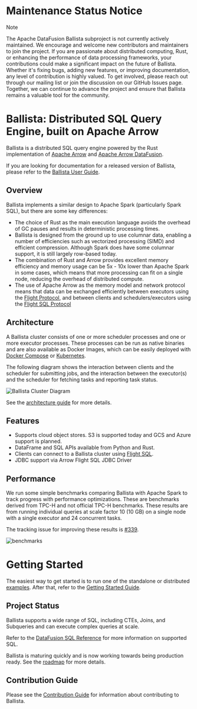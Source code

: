 <!---
  Licensed to the Apache Software Foundation (ASF) under one
  or more contributor license agreements.  See the NOTICE file
  distributed with this work for additional information
  regarding copyright ownership.  The ASF licenses this file
  to you under the Apache License, Version 2.0 (the
  "License"); you may not use this file except in compliance
  with the License.  You may obtain a copy of the License at

    http://www.apache.org/licenses/LICENSE-2.0

  Unless required by applicable law or agreed to in writing,
  software distributed under the License is distributed on an
  "AS IS" BASIS, WITHOUT WARRANTIES OR CONDITIONS OF ANY
  KIND, either express or implied.  See the License for the
  specific language governing permissions and limitations
  under the License.
-->

# Maintenance Status Notice

> [!NOTE]
> The Apache DataFusion Ballista subproject is not currently actively maintained.
> We encourage and welcome new contributors and maintainers to join the project. If you are passionate about distributed computing, Rust, or enhancing the performance of data processing frameworks, your contributions could make a significant impact on the future of Ballista. Whether it's fixing bugs, adding new features, or improving documentation, any level of contribution is highly valued.
> To get involved, please reach out through our mailing list or join the discussion on our GitHub Issues page. Together, we can continue to advance the project and ensure that Ballista remains a valuable tool for the community.

# Ballista: Distributed SQL Query Engine, built on Apache Arrow

Ballista is a distributed SQL query engine powered by the Rust implementation of [Apache Arrow][arrow] and
[Apache Arrow DataFusion][datafusion].

If you are looking for documentation for a released version of Ballista, please refer to the
[Ballista User Guide][user-guide].

## Overview

Ballista implements a similar design to Apache Spark (particularly Spark SQL), but there are some key differences:

- The choice of Rust as the main execution language avoids the overhead of GC pauses and results in deterministic
  processing times.
- Ballista is designed from the ground up to use columnar data, enabling a number of efficiencies such as vectorized
  processing (SIMD) and efficient compression. Although Spark does have some columnar support, it is still
  largely row-based today.
- The combination of Rust and Arrow provides excellent memory efficiency and memory usage can be 5x - 10x lower than
  Apache Spark in some cases, which means that more processing can fit on a single node, reducing the overhead of
  distributed compute.
- The use of Apache Arrow as the memory model and network protocol means that data can be exchanged efficiently between
  executors using the [Flight Protocol][flight], and between clients and schedulers/executors using the
  [Flight SQL Protocol][flight-sql]

## Architecture

A Ballista cluster consists of one or more scheduler processes and one or more executor processes. These processes
can be run as native binaries and are also available as Docker Images, which can be easily deployed with
[Docker Compose](https://datafusion.apache.org/ballista/user-guide/deployment/docker-compose.html) or
[Kubernetes](https://datafusion.apache.org/ballista/user-guide/deployment/kubernetes.html).

The following diagram shows the interaction between clients and the scheduler for submitting jobs, and the interaction
between the executor(s) and the scheduler for fetching tasks and reporting task status.

![Ballista Cluster Diagram](docs/source/contributors-guide/ballista.drawio.png)

See the [architecture guide](docs/source/contributors-guide/architecture.md) for more details.

## Features

- Supports cloud object stores. S3 is supported today and GCS and Azure support is planned.
- DataFrame and SQL APIs available from Python and Rust.
- Clients can connect to a Ballista cluster using [Flight SQL][flight-sql].
- JDBC support via Arrow Flight SQL JDBC Driver

## Performance

We run some simple benchmarks comparing Ballista with Apache Spark to track progress with performance optimizations.
These are benchmarks derived from TPC-H and not official TPC-H benchmarks. These results are from running individual
queries at scale factor 10 (10 GB) on a single node with a single executor and 24 concurrent tasks.

The tracking issue for improving these results is [#339](https://github.com/apache/arrow-ballista/issues/339).

![benchmarks](docs/sqlbench-h-perf-0.12.png)

# Getting Started

The easiest way to get started is to run one of the standalone or distributed [examples](./examples/README.md). After
that, refer to the [Getting Started Guide](ballista/client/README.md).

## Project Status

Ballista supports a wide range of SQL, including CTEs, Joins, and Subqueries and can execute complex queries at scale.

Refer to the [DataFusion SQL Reference](https://datafusion.apache.org/user-guide/sql/index.html) for more
information on supported SQL.

Ballista is maturing quickly and is now working towards being production ready. See the [roadmap](ROADMAP.md) for more details.

## Contribution Guide

Please see the [Contribution Guide](CONTRIBUTING.md) for information about contributing to Ballista.

[arrow]: https://arrow.apache.org/
[datafusion]: https://github.com/apache/arrow-datafusion
[flight]: https://arrow.apache.org/blog/2019/10/13/introducing-arrow-flight/
[flight-sql]: https://arrow.apache.org/blog/2022/02/16/introducing-arrow-flight-sql/
[user-guide]: https://datafusion.apache.org/ballista/
